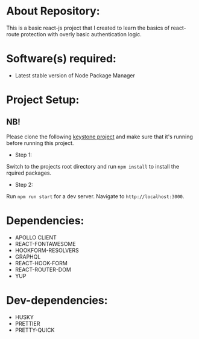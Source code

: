 # About Repository:
This is a basic react-js project that I created to learn the basics of react-route protection with overly basic authentication logic.

# Software(s) required:
* Latest stable version of Node Package Manager

# Project Setup:

## NB!
Please clone the following [keystone project](https://github.com/TluwaniMS/keystone-js-test) and make sure that it's running before running this project.

* Step 1:

Switch to the projects root directory and run `npm install` to install the rquired packages.

* Step 2:

Run `npm run start` for a dev server. Navigate to `http://localhost:3000`.

# Dependencies:
* APOLLO CLIENT
* REACT-FONTAWESOME 
* HOOKFORM-RESOLVERS
* GRAPHQL
* REACT-HOOK-FORM
* REACT-ROUTER-DOM
* YUP

# Dev-dependencies:
* HUSKY
* PRETTIER
* PRETTY-QUICK

